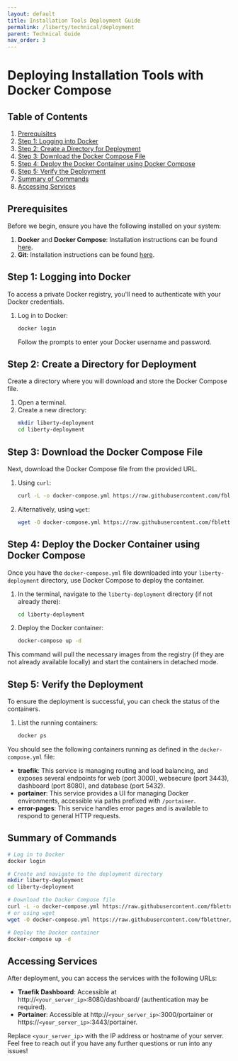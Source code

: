 ```yaml
---
layout: default
title: Installation Tools Deployment Guide
permalink: /liberty/technical/deployment
parent: Technical Guide
nav_order: 3
---
```


# Deploying Installation Tools with Docker Compose

## Table of Contents

1. [Prerequisites](#prerequisites)
2. [Step 1: Logging into Docker](#step-1-logging-into-docker)
3. [Step 2: Create a Directory for Deployment](#step-2-create-a-directory-for-deployment)
4. [Step 3: Download the Docker Compose File](#step-3-download-the-docker-compose-file)
5. [Step 4: Deploy the Docker Container using Docker Compose](#step-4-deploy-the-docker-container-using-docker-compose)
6. [Step 5: Verify the Deployment](#step-5-verify-the-deployment)
7. [Summary of Commands](#summary-of-commands)
8. [Accessing Services](#accessing-services)

## Prerequisites

Before we begin, ensure you have the following installed on your system:

1. **Docker** and **Docker Compose**: Installation instructions can be found [here](https://docs.nomana-it.fr/liberty/technical/installation).
3. **Git**: Installation instructions can be found [here](https://git-scm.com/book/en/v2/Getting-Started-Installing-Git).

## Step 1: Logging into Docker

To access a private Docker registry, you'll need to authenticate with your Docker credentials.

1. Log in to Docker:
    ```bash
    docker login
    ```
    Follow the prompts to enter your Docker username and password.

## Step 2: Create a Directory for Deployment

Create a directory where you will download and store the Docker Compose file.

1. Open a terminal.
2. Create a new directory:
    ```bash
    mkdir liberty-deployment
    cd liberty-deployment
    ```

## Step 3: Download the Docker Compose File

Next, download the Docker Compose file from the provided URL.

1. Using `curl`:
    ```bash
    curl -L -o docker-compose.yml https://raw.githubusercontent.com/fblettner/liberty-public/release/latest/liberty-admin.yml
    ```

2. Alternatively, using `wget`:
    ```bash
    wget -O docker-compose.yml https://raw.githubusercontent.com/fblettner/liberty-public/release/latest/liberty-admin.yml
    ```

## Step 4: Deploy the Docker Container using Docker Compose

Once you have the `docker-compose.yml` file downloaded into your `liberty-deployment` directory, use Docker Compose to deploy the container.

1. In the terminal, navigate to the `liberty-deployment` directory (if not already there):
    ```bash
    cd liberty-deployment
    ```

2. Deploy the Docker container:
    ```bash
    docker-compose up -d
    ```

This command will pull the necessary images from the registry (if they are not already available locally) and start the containers in detached mode.

## Step 5: Verify the Deployment

To ensure the deployment is successful, you can check the status of the containers.

1. List the running containers:
    ```bash
    docker ps
    ```

You should see the following containers running as defined in the `docker-compose.yml` file:

- **traefik**: This service is managing routing and load balancing, and exposes several endpoints for web (port 3000), websecure (port 3443), dashboard (port 8080), and database (port 5432).
- **portainer**: This service provides a UI for managing Docker environments, accessible via paths prefixed with `/portainer`.
- **error-pages**: This service handles error pages and is available to respond to general HTTP requests.


## Summary of Commands

```bash
# Log in to Docker
docker login

# Create and navigate to the deployment directory
mkdir liberty-deployment
cd liberty-deployment

# Download the Docker Compose file
curl -L -o docker-compose.yml https://raw.githubusercontent.com/fblettner/liberty-public/release/latest/liberty-admin.yml
# or using wget
wget -O docker-compose.yml https://raw.githubusercontent.com/fblettner/liberty-public/release/latest/liberty-admin.yml

# Deploy the Docker container
docker-compose up -d
```

## Accessing Services

After deployment, you can access the services with the following URLs:

- **Traefik Dashboard**: Accessible at http://`<your_server_ip>`:8080/dashboard/ (authentication may be required).
- **Portainer**: Accessible at http://`<your_server_ip>`:3000/portainer or https://`<your_server_ip>`:3443/portainer.

Replace `<your_server_ip>` with the IP address or hostname of your server.
Feel free to reach out if you have any further questions or run into any issues!